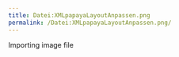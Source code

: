 ```yaml
---
title: Datei:XMLpapayaLayoutAnpassen.png
permalink: /Datei:XMLpapayaLayoutAnpassen.png/
---
```


Importing image file